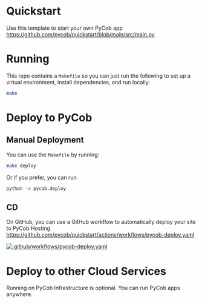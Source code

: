 # Quickstart
Use this template to start your own PyCob app
https://github.com/pycob/quickstart/blob/main/src/main.py

# Running
This repo contains a `Makefile` so you can just run the following to set up a virtual environment, install dependencies, and run locally:

```bash
make
```

# Deploy to PyCob
## Manual Deployment
You can use the `Makefile` by running:
```bash
make deploy
```

Or if you prefer, you can run
```bash
python -m pycob.deploy
```

## CD
On GitHub, you can use a GitHub workflow to automatically deploy your site to PyCob Hosting
https://github.com/pycob/quickstart/actions/workflows/pycob-deploy.yaml

[![.github/workflows/pycob-deploy.yaml](https://github.com/pycob/quickstart/actions/workflows/pycob-deploy.yaml/badge.svg)](https://github.com/pycob/quickstart/actions/workflows/pycob-deploy.yaml)

# Deploy to other Cloud Services
Running on PyCob Infrastructure is optional. You can run PyCob apps anywhere.

